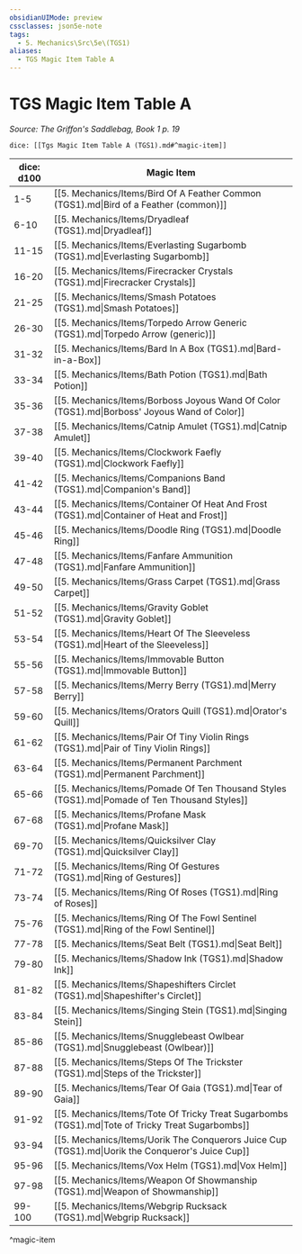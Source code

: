 ```yaml
---
obsidianUIMode: preview
cssclasses: json5e-note
tags:
  - 5. Mechanics\Src\5e\(TGS1)
aliases:
  - TGS Magic Item Table A
---
```

# TGS Magic Item Table A
*Source: The Griffon's Saddlebag, Book 1 p. 19* 

`dice: [[Tgs Magic Item Table A (TGS1).md#^magic-item]]`

| dice: d100 | Magic Item |
|------------|------------|
| 1-5 | [[5. Mechanics/Items/Bird Of A Feather Common (TGS1).md\|Bird of a Feather (common)]] |
| 6-10 | [[5. Mechanics/Items/Dryadleaf (TGS1).md\|Dryadleaf]] |
| 11-15 | [[5. Mechanics/Items/Everlasting Sugarbomb (TGS1).md\|Everlasting Sugarbomb]] |
| 16-20 | [[5. Mechanics/Items/Firecracker Crystals (TGS1).md\|Firecracker Crystals]] |
| 21-25 | [[5. Mechanics/Items/Smash Potatoes (TGS1).md\|Smash Potatoes]] |
| 26-30 | [[5. Mechanics/Items/Torpedo Arrow Generic (TGS1).md\|Torpedo Arrow (generic)]] |
| 31-32 | [[5. Mechanics/Items/Bard In A Box (TGS1).md\|Bard-in-a-Box]] |
| 33-34 | [[5. Mechanics/Items/Bath Potion (TGS1).md\|Bath Potion]] |
| 35-36 | [[5. Mechanics/Items/Borboss Joyous Wand Of Color (TGS1).md\|Borboss' Joyous Wand of Color]] |
| 37-38 | [[5. Mechanics/Items/Catnip Amulet (TGS1).md\|Catnip Amulet]] |
| 39-40 | [[5. Mechanics/Items/Clockwork Faefly (TGS1).md\|Clockwork Faefly]] |
| 41-42 | [[5. Mechanics/Items/Companions Band (TGS1).md\|Companion's Band]] |
| 43-44 | [[5. Mechanics/Items/Container Of Heat And Frost (TGS1).md\|Container of Heat and Frost]] |
| 45-46 | [[5. Mechanics/Items/Doodle Ring (TGS1).md\|Doodle Ring]] |
| 47-48 | [[5. Mechanics/Items/Fanfare Ammunition (TGS1).md\|Fanfare Ammunition]] |
| 49-50 | [[5. Mechanics/Items/Grass Carpet (TGS1).md\|Grass Carpet]] |
| 51-52 | [[5. Mechanics/Items/Gravity Goblet (TGS1).md\|Gravity Goblet]] |
| 53-54 | [[5. Mechanics/Items/Heart Of The Sleeveless (TGS1).md\|Heart of the Sleeveless]] |
| 55-56 | [[5. Mechanics/Items/Immovable Button (TGS1).md\|Immovable Button]] |
| 57-58 | [[5. Mechanics/Items/Merry Berry (TGS1).md\|Merry Berry]] |
| 59-60 | [[5. Mechanics/Items/Orators Quill (TGS1).md\|Orator's Quill]] |
| 61-62 | [[5. Mechanics/Items/Pair Of Tiny Violin Rings (TGS1).md\|Pair of Tiny Violin Rings]] |
| 63-64 | [[5. Mechanics/Items/Permanent Parchment (TGS1).md\|Permanent Parchment]] |
| 65-66 | [[5. Mechanics/Items/Pomade Of Ten Thousand Styles (TGS1).md\|Pomade of Ten Thousand Styles]] |
| 67-68 | [[5. Mechanics/Items/Profane Mask (TGS1).md\|Profane Mask]] |
| 69-70 | [[5. Mechanics/Items/Quicksilver Clay (TGS1).md\|Quicksilver Clay]] |
| 71-72 | [[5. Mechanics/Items/Ring Of Gestures (TGS1).md\|Ring of Gestures]] |
| 73-74 | [[5. Mechanics/Items/Ring Of Roses (TGS1).md\|Ring of Roses]] |
| 75-76 | [[5. Mechanics/Items/Ring Of The Fowl Sentinel (TGS1).md\|Ring of the Fowl Sentinel]] |
| 77-78 | [[5. Mechanics/Items/Seat Belt (TGS1).md\|Seat Belt]] |
| 79-80 | [[5. Mechanics/Items/Shadow Ink (TGS1).md\|Shadow Ink]] |
| 81-82 | [[5. Mechanics/Items/Shapeshifters Circlet (TGS1).md\|Shapeshifter's Circlet]] |
| 83-84 | [[5. Mechanics/Items/Singing Stein (TGS1).md\|Singing Stein]] |
| 85-86 | [[5. Mechanics/Items/Snugglebeast Owlbear (TGS1).md\|Snugglebeast (Owlbear)]] |
| 87-88 | [[5. Mechanics/Items/Steps Of The Trickster (TGS1).md\|Steps of the Trickster]] |
| 89-90 | [[5. Mechanics/Items/Tear Of Gaia (TGS1).md\|Tear of Gaia]] |
| 91-92 | [[5. Mechanics/Items/Tote Of Tricky Treat Sugarbombs (TGS1).md\|Tote of Tricky Treat Sugarbombs]] |
| 93-94 | [[5. Mechanics/Items/Uorik The Conquerors Juice Cup (TGS1).md\|Uorik the Conqueror's Juice Cup]] |
| 95-96 | [[5. Mechanics/Items/Vox Helm (TGS1).md\|Vox Helm]] |
| 97-98 | [[5. Mechanics/Items/Weapon Of Showmanship (TGS1).md\|Weapon of Showmanship]] |
| 99-100 | [[5. Mechanics/Items/Webgrip Rucksack (TGS1).md\|Webgrip Rucksack]] |
^magic-item
